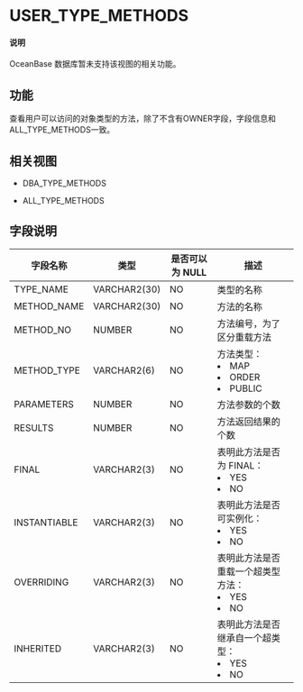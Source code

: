 USER_TYPE_METHODS
======================================

  <main id="notice" type='explain'>
    <h4>说明</h4>
    <p>OceanBase 数据库暂未支持该视图的相关功能。</p>
  </main>

功能
-----------

查看用户可以访问的对象类型的方法，除了不含有OWNER字段，字段信息和ALL_TYPE_METHODS一致。

相关视图
-------------

* DBA_TYPE_METHODS

* ALL_TYPE_METHODS

字段说明
-------------

|   **字段名称**   |    **类型**    | **是否可以为 NULL** |                                                                                 **描述**                                                                                  |
|--------------|--------------|----------------|-------------------------------------------------------------------------------------------------------------------------------------------------------------------------|
| TYPE_NAME    | VARCHAR2(30) | NO             | 类型的名称                                                                                                                                                                   |
| METHOD_NAME  | VARCHAR2(30) | NO             | 方法的名称                                                                                                                                                                   |
| METHOD_NO    | NUMBER       | NO             | 方法编号，为了区分重载方法                                                                                                                                                           |
| METHOD_TYPE  | VARCHAR2(6)  | NO             | 方法类型： <li> MAP   <li> ORDER   <li> PUBLIC    |
| PARAMETERS   | NUMBER       | NO             | 方法参数的个数                                                                                                                                                                 |
| RESULTS      | NUMBER       | NO             | 方法返回结果的个数                                                                                                                                                               |
| FINAL        | VARCHAR2(3)  | NO             | 表明此方法是否为 FINAL： <li> YES   <li> NO                                         |
| INSTANTIABLE | VARCHAR2(3)  | NO             | 表明此方法是否可实例化： <li> YES   <li> NO                                            |
| OVERRIDING   | VARCHAR2(3)  | NO             | 表明此方法是否重载一个超类型方法： <li> YES   <li> NO                                       |
| INHERITED    | VARCHAR2(3)  | NO             | 表明此方法是否继承自一个超类型： <li> YES   <li> NO                                        |

